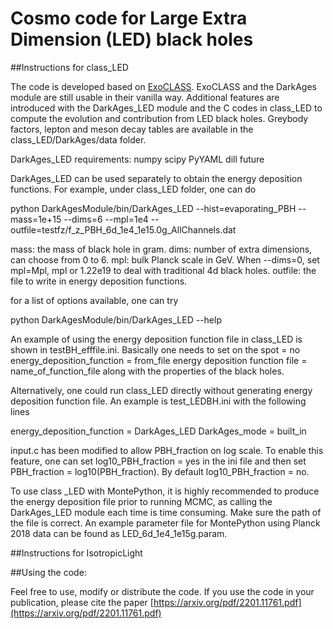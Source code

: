 # Cosmo code for Large Extra Dimension (LED) black holes

##Instructions for class_LED

The code is developed based on [ExoCLASS](https://github.com/lesgourg/class_public/tree/ExoCLASS). ExoCLASS and the DarkAges module are still usable in their vanilla way. Additional features are introduced with the DarkAges_LED module and the C codes in class_LED to compute the evolution and contribution from LED black holes. Greybody factors, lepton and meson decay tables are available in the class_LED/DarkAges/data folder.

DarkAges_LED requirements:
numpy
scipy
PyYAML
dill
future

DarkAges_LED can be used separately to obtain the energy deposition functions. For example, under class_LED folder, one can do

python DarkAgesModule/bin/DarkAges_LED --hist=evaporating_PBH --mass=1e+15 --dims=6 --mpl=1e4 --outfile=testfz/f_z_PBH_6d_1e4_1e15.0g_AllChannels.dat

mass: the mass of black hole in gram.
dims: number of extra dimensions, can choose from 0 to 6.
mpl: bulk Planck scale in GeV. When --dims=0, set mpl=Mpl, mpl or 1.22e19 to deal with traditional 4d black holes.
outfile: the file to write in energy deposition functions.

for a list of options available, one can try

python DarkAgesModule/bin/DarkAges_LED --help

An example of using the energy deposition function file in class_LED is shown in testBH_efffile.ini. Basically one needs to set
on the spot = no
energy_deposition_function = from_file
energy deposition function file = name_of_function_file
along with the properties of the black holes.

Alternatively, one could run class_LED directly without generating energy deposition function file. An example is test_LEDBH.ini with the following lines

energy_deposition_function = DarkAges_LED
DarkAges_mode = built_in

input.c has been modified to allow PBH_fraction on log scale. To enable this feature, one can set log10_PBH_fraction = yes in the ini file and then set PBH_fraction = log10(PBH_fraction). By default log10_PBH_fraction = no.

To use class _LED with MontePython, it is highly recommended to produce the energy deposition file prior to running MCMC, as calling the DarkAges_LED module each time is time consuming. Make sure the path of the file is correct. An example parameter file for MontePython using Planck 2018 data can be found as LED_6d_1e4_1e15g.param.

##Instructions for IsotropicLight

##Using the code:

Feel free to use, modify or distribute the code. If you use the code in your publication, please cite the paper [https://arxiv.org/pdf/2201.11761.pdf](https://arxiv.org/pdf/2201.11761.pdf)
